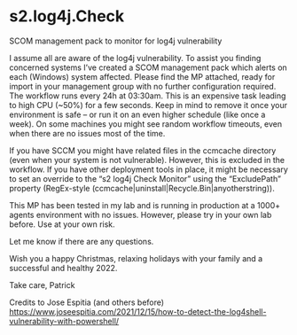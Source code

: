 # s2.log4j.Check
SCOM management pack to monitor for log4j vulnerability

I assume all are aware of the log4j vulnerability. To assist you finding concerned systems I’ve created a SCOM management pack which alerts on each (Windows) system affected. Please find the MP attached, ready for import in your management group with no further configuration required. The workflow runs every 24h at 03:30am.
This is an expensive task leading to high CPU (~50%) for a few seconds. Keep in mind to remove it once your environment is safe – or run it on an even higher schedule (like once a week). On some machines you might see random workflow timeouts, even when there are no issues most of the time.

If you have SCCM you might have related files in the ccmcache directory (even when your system is not vulnerable). However, this is excluded in the workflow. If you have other deployment tools in place, it might be necessary to set an override to the “s2 log4j Check Monitor” using the “ExcludePath” property (RegEx-style (ccmcache|uninstall|Recycle.Bin|anyotherstring)).

This MP has been tested in my lab and is running in production at a 1000+ agents environment with no issues. However, please try in your own lab before.
Use at your own risk.

Let me know if there are any questions.

Wish you a happy Christmas, relaxing holidays with your family and a successful and healthy 2022.

Take care, 
Patrick

Credits to Jose Espitia (and others before)
https://www.joseespitia.com/2021/12/15/how-to-detect-the-log4shell-vulnerability-with-powershell/

